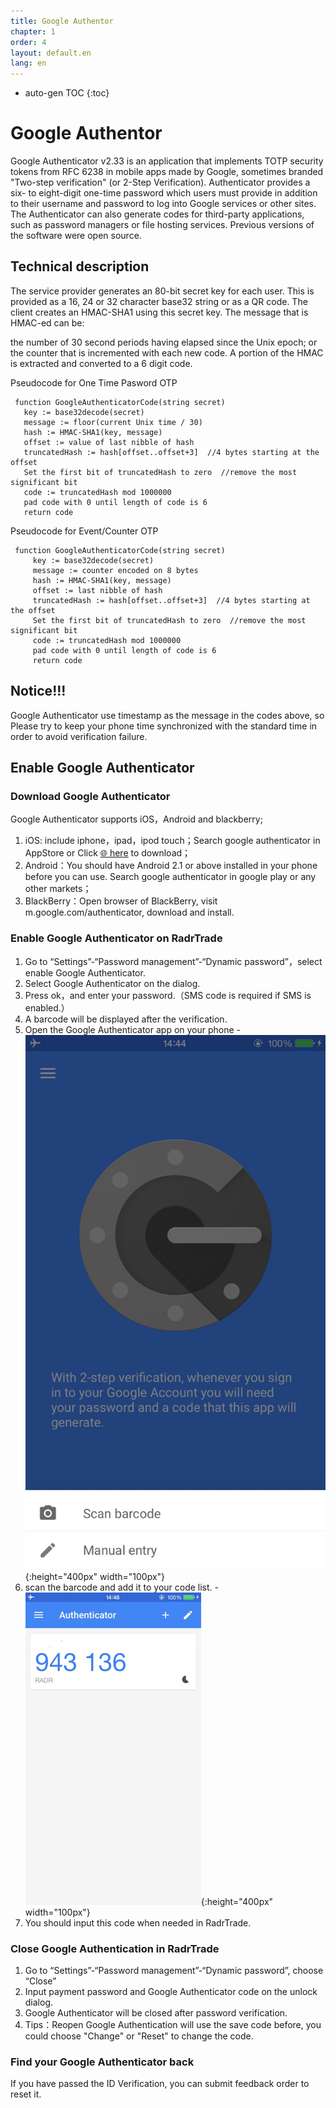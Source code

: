 ```yaml
---
title: Google Authentor
chapter: 1
order: 4
layout: default.en
lang: en
---
```


* auto-gen TOC
{:toc}

# Google Authentor

Google Authenticator v2.33 is an application that implements TOTP security tokens from RFC 6238 in mobile apps made by Google, sometimes branded "Two-step verification" (or 2-Step Verification). Authenticator provides a six- to eight-digit one-time password which users must provide in addition to their username and password to log into Google services or other sites. The Authenticator can also generate codes for third-party applications, such as password managers or file hosting services. Previous versions of the software were open source. 

## Technical description

The service provider generates an 80-bit secret key for each user. This is provided as a 16, 24 or 32 character base32 string or as a QR code. The client creates an HMAC-SHA1 using this secret key. The message that is HMAC-ed can be:

the number of 30 second periods having elapsed since the Unix epoch; or
the counter that is incremented with each new code.
A portion of the HMAC is extracted and converted to a 6 digit code.

Pseudocode for One Time Pasword OTP

```
 function GoogleAuthenticatorCode(string secret)
   key := base32decode(secret)
   message := floor(current Unix time / 30)
   hash := HMAC-SHA1(key, message)
   offset := value of last nibble of hash
   truncatedHash := hash[offset..offset+3]  //4 bytes starting at the offset
   Set the first bit of truncatedHash to zero  //remove the most significant bit 
   code := truncatedHash mod 1000000
   pad code with 0 until length of code is 6
   return code 
```

Pseudocode for Event/Counter OTP

```
 function GoogleAuthenticatorCode(string secret)
     key := base32decode(secret)
     message := counter encoded on 8 bytes
     hash := HMAC-SHA1(key, message)
     offset := last nibble of hash
     truncatedHash := hash[offset..offset+3]  //4 bytes starting at the offset
     Set the first bit of truncatedHash to zero  //remove the most significant bit 
     code := truncatedHash mod 1000000
     pad code with 0 until length of code is 6
     return code 
```

## Notice!!!

Google Authenticator use timestamp as the message in the codes above, so Please try to keep your phone time synchronized with the standard time in order to avoid verification failure.

## Enable Google Authenticator

### Download Google Authenticator

Google Authenticator supports iOS，Android and blackberry;
  1. iOS: include iphone，ipad，ipod touch；Search google authenticator in AppStore or Click [🌐  here](https://itunes.apple.com/en/app/google-authenticator/id388497605) to download；
  2. Android：You should have Android 2.1 or above installed in your phone before you can use. Search google authenticator in google play or any other markets；
  3. BlackBerry：Open browser of BlackBerry, visit m.google.com/authenticator, download and install.

### Enable Google Authenticator on RadrTrade

  1. Go to “Settings”-“Password management”-“Dynamic password”，select enable Google Authenticator.
  2. Select Google Authenticator on the dialog.
  3. Press ok，and enter your password.（SMS code is required if SMS is enabled.）
  4. A barcode will be displayed after the verification.
  5. Open the Google Authenticator app on your phone
    - ![img_3347](/assets/images/google_authenticate/img_3347.jpg){:height="400px" width="100px"}
  6. scan the barcode and add it to your code list.
    - ![img_3348](/assets/images/google_authenticate/img_3348.png){:height="400px" width="100px"}
  7. You should input this code when needed in RadrTrade.

### Close Google Authentication in RadrTrade

  1. Go to “Settings”-“Password management”-“Dynamic password”, choose “Close”
  2. Input payment password and Google Authenticator code on the unlock dialog.
  3. Google Authenticator will be closed after password verification.
  4. Tips：Reopen Google Authentication will use the save code before, you could choose "Change" or "Reset" to change the code.

### Find your Google Authenticator back

If you have passed the ID Verification, you can submit feedback order to reset it.
